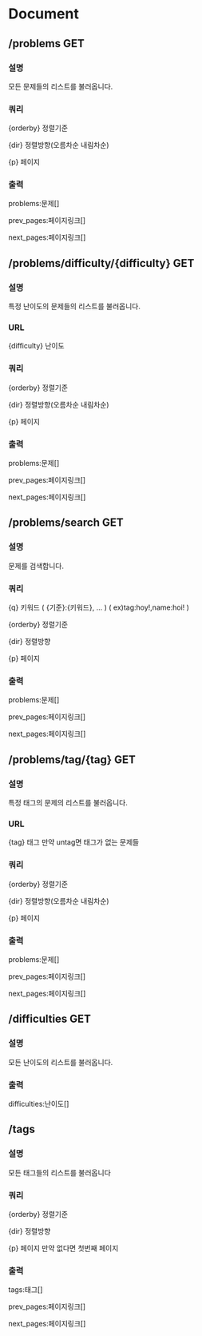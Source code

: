 # Document

## /problems GET

### 설명

모든 문제들의 리스트를 불러옵니다.

### 쿼리

{orderby} 정렬기준

{dir} 정렬방향(오름차순 내림차순)

{p} 페이지

### 출력

problems:문제[]

prev_pages:페이지링크[]

next_pages:페이지링크[]

## /problems/difficulty/{difficulty} GET

### 설명

특정 난이도의 문제들의 리스트를 불러옵니다.

### URL

{difficulty} 난이도

### 쿼리

{orderby} 정렬기준

{dir} 정렬방향(오름차순 내림차순)

{p} 페이지

### 출력

problems:문제[]

prev_pages:페이지링크[]

next_pages:페이지링크[]

## /problems/search GET

### 설명

문제를 검색합니다.

### 쿼리

{q} 키워드 ( {기준}:{키워드}, ... ) ( ex)tag:hoy!,name:hoi! )

{orderby} 정렬기준

{dir} 정렬방향

{p} 페이지

### 출력

problems:문제[]

prev_pages:페이지링크[]

next_pages:페이지링크[]

## /problems/tag/{tag} GET

### 설명

특정 태그의 문제의 리스트를 불러옵니다.

### URL

{tag} 태그 만약 untag면 태그가 없는 문제들

### 쿼리

{orderby} 정렬기준

{dir} 정렬방향(오름차순 내림차순)

{p} 페이지

### 출력

problems:문제[]

prev_pages:페이지링크[]

next_pages:페이지링크[]


## /difficulties GET

### 설명

모든 난이도의 리스트를 불러옵니다.

### 출력

difficulties:난이도[]

## /tags

### 설명

모든 태그들의 리스트를 불러옵니다

### 쿼리

{orderby} 정렬기준

{dir} 정렬방향

{p} 페이지 만약 없다면 첫번째 페이지

### 출력

tags:태그[]

prev_pages:페이지링크[]

next_pages:페이지링크[]
